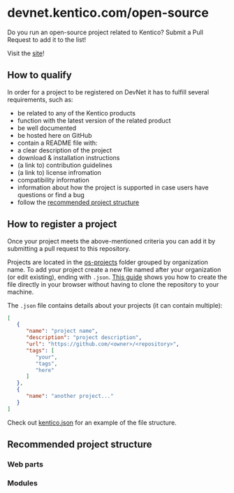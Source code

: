 # devnet.kentico.com/open-source
Do you run an open-source project related to Kentico? Submit a Pull Request to add it to the list!

Visit the [site](https://devnet.kentico.com/open-source)!

## How to qualify

In order for a project to be registered on DevNet it has to fulfill several requirements, such as:
- be related to any of the Kentico products
- function with the latest version of the related product
- be well documented
- be hosted here on GitHub
- contain a README file with:
 - a clear description of the project
 - download & installation instructions
 - (a link to) contribution guidelines
 - (a link to) license infromation
 - compatibility information
 - information about how the project is supported in case users have questions or find a bug
- follow the [recommended project structure](#recommended-project-structure)

## How to register a project
Once your project meets the above-mentioned criteria you can add it by submitting a pull request to this repository.

Projects are located in the [os-projects](https://github.com/Kentico/devnet.kentico.com/tree/master/os-projects) folder grouped by organization name. To add your project create a new file named after your organization (or edit existing), ending with `.json`. [This guide](https://help.github.com/articles/creating-new-files/) shows you how to create the file directly in your browser without having to clone the repository to your machine.

The `.json` file contains details about your projects (it can contain multiple):

```json
[
   {
      "name": "project name",
      "description": "project description",
      "url": "https://github.com/<owner>/<repository>",
      "tags": [
         "your",
         "tags",
         "here"
      ]
   },
   {
      "name": "another project..."
   }
]
```

Check out [kentico.json](https://github.com/Kentico/devnet.kentico.com/blob/master/os-projects/kentico.json) for an example of the file structure.

## Recommended project structure

### Web parts


### Modules

